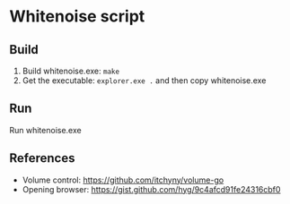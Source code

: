 # Whitenoise script

## Build

1. Build whitenoise.exe: `make`
2. Get the executable: `explorer.exe .` and then copy whitenoise.exe

## Run

Run whitenoise.exe

## References
- Volume control: https://github.com/itchyny/volume-go
- Opening browser: https://gist.github.com/hyg/9c4afcd91fe24316cbf0